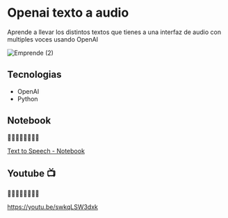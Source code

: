 # Openai texto a audio

Aprende a llevar los distintos textos que tienes a una interfaz de audio con multiples voces usando OpenAI

![Emprende (2)](https://github.com/alarcon7a/openai-text-to-speech/assets/33847175/dede236d-1303-4e73-bef6-93b3fb2f7fa1)

## Tecnologias

- OpenAI
- Python

## Notebook
🔽🔽🔽🔽🔽🔽🔽🔽 

[Text to Speech - Notebook](OpenAI_text_to_speech.ipynb)


## Youtube 📺
🔽🔽🔽🔽🔽🔽🔽🔽 

https://youtu.be/swkqLSW3dxk
